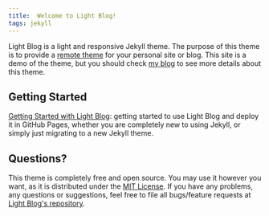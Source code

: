 ```yaml
---
title:  Welcome to Light Blog!
tags: jekyll
---
```


Light Blog is a light and responsive Jekyll theme. The purpose of this theme is to provide a [remote theme](https://github.blog/2017-11-29-use-any-theme-with-github-pages/) for your personal site or blog. This site is a demo of the theme, but you should check [my blog](https://lynn9388.github.io/) to see more details about this theme.

## Getting Started

[Getting Started with Light Blog](https://lynn9388.github.io/2019/04/18/getting-started-with-light-blog.html): getting started to use Light Blog and deploy it in GitHub Pages, whether you are completely new to using Jekyll, or simply just migrating to a new Jekyll theme.

## Questions?

This theme is completely free and open source. You may use it however you want, as it is distributed under the [MIT License](https://choosealicense.com/licenses/mit/). If you have any problems, any questions or suggestions, feel free to file all bugs/feature requests at [Light Blog's repository](https://github.com/lynn9388/light-blog).
